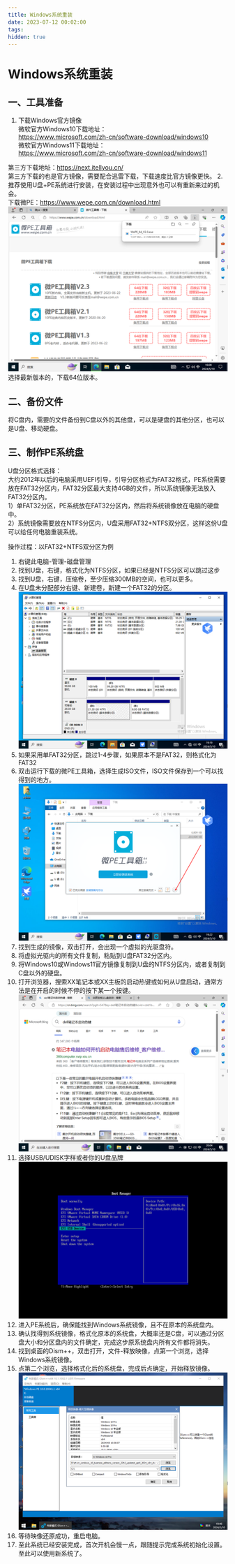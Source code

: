 ```yaml
---
title: Windows系统重装
date: 2023-07-12 00:02:00
tags:
hidden: true
---
```

# Windows系统重装

## 一、工具准备  
1. 下载Windows官方镜像  
微软官方Windows10下载地址：  
<https://www.microsoft.com/zh-cn/software-download/windows10>   
微软官方Windows11下载地址：  
<https://www.microsoft.com/zh-cn/software-download/windows11>  
<!-- more -->
第三方下载地址：<https://next.itellyou.cn/>  
第三方下载的也是官方镜像，需要配合迅雷下载，下载速度比官方镜像更快。
2. 推荐使用U盘+PE系统进行安装，在安装过程中出现意外也可以有重新来过的机会。   
下载微PE：<https://www.wepe.com.cn/download.html>
![微PE下载](/images/wepe_download.png)
选择最新版本的，下载64位版本。
## 二、备份文件
将C盘内，需要的文件备份到C盘以外的其他盘，可以是硬盘的其他分区，也可以是U盘、移动硬盘。
## 三、制作PE系统盘   
U盘分区格式选择：  
大约2012年以后的电脑采用UEFI引导，引导分区格式为FAT32格式，PE系统需要放在FAT32分区内，FAT32分区最大支持4GB的文件，所以系统镜像无法放入FAT32分区内。  
1）单FAT32分区，PE系统放在FAT32分区内，然后将系统镜像放在电脑的硬盘中。  
2）系统镜像需要放在NTFS分区内，U盘采用FAT32+NTFS双分区，这样这份U盘可以给任何电脑重装系统。  

操作过程：以FAT32+NTFS双分区为例
1. 右键此电脑-管理-磁盘管理
2. 找到U盘，右键，格式化为NTFS分区，如果已经是NTFS分区可以跳过这步
3. 找到U盘，右键，压缩卷，至少压缩300MB的空间，也可以更多。
4. 在U盘未分配部分右键、新建卷，新建一个FAT32的分区。
   ![U盘分区](/images/U盘分区.png)
5. 如果采用单FAT32分区，跳过1-4步骤，如果原本不是FAT32，则格式化为FAT32
6. 双击运行下载的微PE工具箱，选择生成ISO文件，ISO文件保存到一个可以找得到的地方。
   ![生成ISO](/images/WEPE生成ISO.png)
7. 找到生成的镜像，双击打开，会出现一个虚拟的光驱盘符。
8. 将虚拟光驱内的所有文件复制，粘贴到U盘FAT32分区内。
9. 将Windows10或Windows11官方镜像复制到U盘的NTFS分区内，或者复制到C盘以外的硬盘。
10. 打开浏览器，搜索XX笔记本或XX主板的启动热键或如何从U盘启动，通常方法是在开启的时候不停的按下某一个按键。
    ![U盘启动方法](/images/U盘启动方法.png)
11. 选择USB/UDISK字样或者你的U盘品牌
    ![U盘启动](/images/U盘启动.png)
12. 进入PE系统后，确保能找到Windows系统镜像，且不在原本的系统盘内。
13. 确认找得到系统镜像，格式化原本的系统盘，大概率还是C盘，可以通过分区盘大小和分区盘内的文件确定，完成这步原系统盘内所有文件都将消失。
14. 找到桌面的Dism++，双击打开，文件-释放映像，点第一个浏览，选择Windows系统镜像。
15. 点第二个浏览，选择格式化后的系统盘，完成后点确定，开始释放镜像。
    ![释放映像](/images/释放映像.png)
16. 等待映像还原成功，重启电脑。
17. 至此系统已经安装完成，首次开机会慢一点，跟随提示完成系统初始化设置。至此可以使用新系统了。